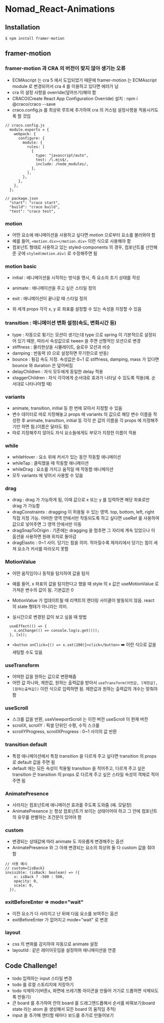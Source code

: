 # Nomad_React-Animations

## Installation

```
$ npm install framer-motion
```

## framer-motion

### framer-motion 과 CRA 의 버전이 맞지 않아 생기는 오류

- ECMAscript 는 cra 5 에서 도입되었기 때문에 framer-motion 는 ECMAscript module 로 변경되어서 cra 4 를 이용하고 있다면 에러가 남
- cra 의 설정 사항을 override(덮어쓰기)해야 함
- CRACO(Create React App Configuration Override) 설치 : npm i @craco/craco --save
- craco.config.js 를 최상위 루트에 추가하여 cra 의 커스텀 설정사항을 적용시키도록 할 것임

```
// craco.config.js
  module.exports = {
    webpack: {
      configure: {
        module: {
          rules: [
            {
              type: "javascript/auto",
              test: /\.mjs$/,
              include: /node_modules/,
            },
          ],
        },
      },
    },
  };
```

```
// package.json
  "start": "craco start",
  "build": "craco build",
  "test": "craco test",
```

### motion

- 어떤 요소에 애니메이션을 사용하고 싶다면 motion 으로부터 요소를 불러와야 함
- 예를 들어, `<motion.div></motion.div>` 이런 식으로 사용해야 함
- 컴포넌트 형태로 사용하고 있는 styled-components 의 경우, 컴포넌트를 선언해준 곳에 `styled(motion.div)` 로 수정해주면 됨

### motion basic

- initial : 애니메이션을 시작하는 방식을 명시, 즉 요소의 초기 상태를 작성
- animate : 애니메이션을 주고 싶은 스타일 정의
- exit : 애니메이션이 끝나갈 때 스타일 정의

- 위 세개 props 각각 x, y 로 좌표를 설정할 수 있는 속성을 지정할 수 있음

### transition : 애니메이션 변화 설정(속도, 변화시간 등)

- type : 자동으로 튕기는 모션이 생기는데 type 으로 spring 이 기본적으로 설정되어 있기 때문, 따라서 속성값으로 tween 을 주면 선형적인 모션으로 변경
- stiffness : 물리현상을 시뮬레이트, 슬로우 모션과 비슷
- damping : 반동력 (0 으로 설정하면 무기한으로 반동)
- bounce : 튕김 속도 지정. 속성값은 0~1 로 stiffness, damping, mass 가 있다면 bounce 와 duration 은 덮어써짐
- delayChildren : 자식 모두에게 동일한 delay 적용
- staggerChildren : 자식 각각에게 순서대로 효과가 나타날 수 있도록 적용(예. 순서대로 나타나야할 때)

### variants

- animate, transition, initial 등 한 번에 모아서 지정할 수 있음
- 변수 데이터로 따로 지정해놓고 props 에 variants 의 값으로 해당 변수 이름을 작성한 후 animate, transition, initial 등 각각 쓴 값의 이름을 각 props 에 지정해주기만 하면 됨.(이름은 달라도 됨)
- 따로 지정해주지 않아도 자식 요소들에게도 부모가 지정한 이름이 적용

### while

- whileHover : 요소 위에 커서가 있는 동안 작동할 애니메이션
- whileTap : 클릭했을 때 작동할 애니메이션
- whileDrag : 요소를 가지고 움직일 때 작동할 애니메이션
- 모두 variants 에 넣어서 사용할 수 있음

### drag

- drag : drag 가 가능하게 됨, 이때 값으로 x 또는 y 를 입력하면 해당 좌표로만 drag 가 가능함
- dragConstraints : dragging 이 허용될 수 있는 영역. top, bottom, left, right 직접 지정 가능. 어떠한 영역 안에서만 작동되도록 하고 싶다면 useRef 를 사용하여 값으로 넣어주면 그 영역 안에서만 이동
- dragSnapToOrigin : 기존에는 dragging 을 멈추면 그 자리에 계속 있었으나 이 옵션을 사용하면 원래 위치로 돌아감
- dragElastic : 0~1 사이. 당기는 힘을 의미. 작아질수록 제자리에서 당기는 힘이 세져 요소가 커서를 따라오지 못함

### MotionValue

- 어떤 움직임이나 동작을 탐지하여 값을 탐지
- 예를 들어, x 좌표의 값을 탐지한다고 했을 때 style 의 x 값은 useMotionValue 로 가져온 변수의 값이 됨. 기본값은 0
- MotionValue 가 업데이트될 때 리액트의 랜더링 사이클이 발동되지 않음. react 의 state 형태가 아니라는 의미.

- 실시간으로 변경된 값이 보고 싶을 때 방법

```
  useEffect(() => {
    x.onChange(() => console.log(x.get()));
  }, [x]);
```

- `<button onClick={() => x.set(200)}>click</button>` ➡️ 이런 식으로 값을 세팅할 수도 있음

### useTransform

- 어떠한 값을 원하는 값으로 변환해줌
- 어떤 값 하나와, 제한값, 원하는 출력값을 받아서 `useTransform(어떤값, [제한값], [원하는출력값])` 이런 식으로 입력하면 됨. 제한값과 원하는 출력값의 개수는 맞춰야 함

### useScroll

- 스크롤 값을 반환, useViewportScroll 는 이전 버전 useScroll 이 현재 버전
- scrollX, scrollY : 픽셀 단위인 수평, 수직 스크롤
- scrollYProgress, scrollXProgress : 0~1 사이의 값 반환

### transition default

- 특정 애니메이션에서 특정 transition 을 다르게 주고 싶다면 transition 의 props 로 default 값을 주면 됨
- default 에는 모든 속성이 적용될 transition 을 적어주고, 다르게 주고 싶은 transition 은 transition 의 props 로 다르게 주고 싶은 스타일 속성의 객체로 적어주면 됨

### AnimatePresence

- 사라지는 컴포넌트에 애니메이션 효과를 주도록 도와줌 (예. 모달창)
- AnimatePresence 는 항상 컴포넌트가 보이는 상태이어야 하고 그 안에 컴포넌트의 유무를 판별하는 조건문이 있어야 함

### custom

- 변경되는 상태값에 따라 animate 도 자유롭게 변경해주는 옵션
- AnimatePresence 와 그 아래 변경되는 요소의 최상위 둘 다 custom 값을 줘야 함

```
// 사용 예시
// custom={isBack}
invisible: (isBack: boolean) => ({
    x: isBack ? -500 : 500,
    opacity: 0,
    scale: 0,
  }),
```

### exitBeforeEnter => mode="wait"

- 이전 요소가 다 사라지고 난 뒤에 다음 요소를 보여주는 옵션
- exitBeforeEnter 가 없어지고 mode="wait" 로 변경

### layout

- css 의 변화를 감지하여 자동으로 animate 설정
- layoutId : 같은 레이아웃임을 설정하여 애니메이션을 연결

## Code Challenge!

- todo 입력하는 input 스타일 변경
- todo 를 로컬 스토리지에 저장하기
- todo 삭제하기(버튼x, 화면에 쓰레기통 아이콘을 만들어 거기로 드롭하면 삭제되도록 만들기)
- 큰 board 를 추가하여 안의 board 를 드래그앤드롭해서 순서를 바꿔보기(board state 라는 atom 을 생성해서 모든 board 의 움직임 추적)
- input 을 추가해 엔터할 때마다 보드를 추가로 만들어보기
